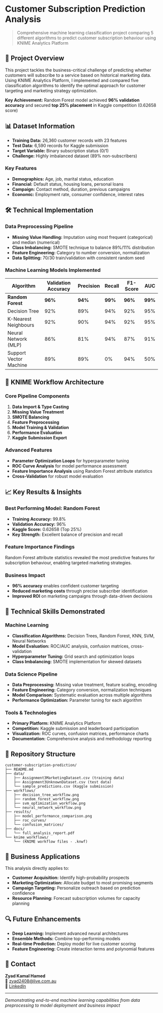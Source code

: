 # Customer Subscription Prediction Analysis

> Comprehensive machine learning classification project comparing 5 different algorithms to predict customer subscription behaviour using KNIME Analytics Platform

## 🎯 Project Overview

This project tackles the business-critical challenge of predicting whether customers will subscribe to a service based on historical marketing data. Using KNIME Analytics Platform, I implemented and compared five classification algorithms to identify the optimal approach for customer targeting and marketing strategy optimization.

**Key Achievement:** Random Forest model achieved **96% validation accuracy** and secured **top 25% placement** in Kaggle competition (0.62658 score)

## 📊 Dataset Information

- **Training Data:** 26,360 customer records with 23 features
- **Test Data:** 6,590 records for Kaggle submission
- **Target Variable:** Binary subscription status (0/1)
- **Challenge:** Highly imbalanced dataset (89% non-subscribers)

### Key Features
- **Demographics:** Age, job, marital status, education
- **Financial:** Default status, housing loans, personal loans
- **Campaign:** Contact method, duration, previous campaigns
- **Economic:** Employment rate, consumer confidence, interest rates

## 🛠️ Technical Implementation

### Data Preprocessing Pipeline
- **Missing Value Handling:** Imputation using most frequent (categorical) and median (numerical)
- **Class Imbalancing:** SMOTE technique to balance 89%/11% distribution
- **Feature Engineering:** Category to number conversion, normalization
- **Data Splitting:** 70/30 train/validation with consistent random seed

### Machine Learning Models Implemented

| Algorithm | Validation Accuracy | Precision | Recall | F1-Score | AUC |
|-----------|-------------------|-----------|---------|----------|-----|
| **Random Forest** | **96%** | **94%** | **99%** | **96%** | **99%** |
| Decision Tree | 92% | 89% | 94% | 92% | 95% |
| K-Nearest Neighbours | 92% | 90% | 94% | 92% | 95% |
| Neural Network (MLP) | 86% | 81% | 94% | 87% | 91% |
| Support Vector Machine | 89% | 89% | 0% | 94% | 50% |

## 🔧 KNIME Workflow Architecture

### Core Pipeline Components
1. **Data Import & Type Casting**
2. **Missing Value Treatment**
3. **SMOTE Balancing**
4. **Feature Preprocessing**
5. **Model Training & Validation**
6. **Performance Evaluation**
7. **Kaggle Submission Export**

### Advanced Features
- **Parameter Optimization Loops** for hyperparameter tuning
- **ROC Curve Analysis** for model performance assessment
- **Feature Importance Analysis** using Random Forest attribute statistics
- **Cross-Validation** for robust model evaluation

## 📈 Key Results & Insights

### Best Performing Model: Random Forest
- **Training Accuracy:** 99.8%
- **Validation Accuracy:** 96%
- **Kaggle Score:** 0.62658 (Top 25%)
- **Key Strength:** Excellent balance of precision and recall

### Feature Importance Findings
Random Forest attribute statistics revealed the most predictive features for subscription behaviour, enabling targeted marketing strategies.

### Business Impact
- **96% accuracy** enables confident customer targeting
- **Reduced marketing costs** through precise subscriber identification
- **Improved ROI** on marketing campaigns through data-driven decisions

## 🚀 Technical Skills Demonstrated

### Machine Learning
- **Classification Algorithms:** Decision Trees, Random Forest, KNN, SVM, Neural Networks
- **Model Evaluation:** ROC/AUC analysis, confusion matrices, cross-validation
- **Hyperparameter Tuning:** Grid search and optimization loops
- **Class Imbalancing:** SMOTE implementation for skewed datasets

### Data Science Pipeline
- **Data Preprocessing:** Missing value treatment, feature scaling, encoding
- **Feature Engineering:** Category conversion, normalization techniques
- **Model Comparison:** Systematic evaluation across multiple algorithms
- **Performance Optimization:** Parameter tuning for each algorithm

### Tools & Technologies
- **Primary Platform:** KNIME Analytics Platform
- **Competition:** Kaggle submission and leaderboard participation
- **Visualization:** ROC curves, confusion matrices, performance charts
- **Documentation:** Comprehensive analysis and methodology reporting

## 📁 Repository Structure

```
customer-subscription-prediction/
├── README.md
├── data/
│   ├── Assignment3MarketingDataset.csv (training data)
│   ├── Assignment3UnknownDataset.csv (test data)
│   └── sample_predictions.csv (Kaggle submission)
├── workflows/
│   ├── decision_tree_workflow.png
│   ├── random_forest_workflow.png
│   ├── svm_optimization_workflow.png
│   └── neural_network_workflow.png
├── results/
│   ├── model_performance_comparison.png
│   ├── roc_curves/
│   └── confusion_matrices/
├── docs/
│   └── full_analysis_report.pdf
└── knime_workflows/
    └── (KNIME workflow files - .knwf)
```

## 🎯 Business Applications

This analysis directly applies to:
- **Customer Acquisition:** Identify high-probability prospects
- **Marketing Optimization:** Allocate budget to most promising segments
- **Campaign Targeting:** Personalize outreach based on prediction confidence
- **Resource Planning:** Forecast subscription volumes for capacity planning

## 🔍 Future Enhancements

- **Deep Learning:** Implement advanced neural architectures
- **Ensemble Methods:** Combine top-performing models
- **Real-time Prediction:** Deploy model for live customer scoring
- **Feature Engineering:** Create interaction terms and polynomial features

## 📧 Contact

**Zyad Kamal Hamed**  
📧 zyad2408@live.com.au  
🔗 [LinkedIn](https://linkedin.com/in/zyadkamalhamed/)  

---
*Demonstrating end-to-end machine learning capabilities from data preprocessing to model deployment and business impact*
